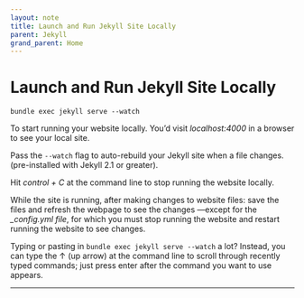 ```yaml
---
layout: note
title: Launch and Run Jekyll Site Locally
parent: Jekyll
grand_parent: Home
---
```


# Launch and Run Jekyll Site Locally

```shell
bundle exec jekyll serve --watch
```

To start running your website locally. You’d visit _localhost:4000_ in a browser to see your local site.

Pass the `--watch` flag to auto-rebuild your Jekyll site when a file changes. (pre-installed with Jekyll 2.1 or greater).

Hit _control + C_ at the command line to stop running the website locally.

While the site is running, after making changes to website files: save the files and refresh the webpage to see the changes —except for the _\_config.yml file_, for which you must stop running the website and restart running the website to see changes.

Typing or pasting in `bundle exec jekyll serve --watch` a lot? Instead, you can type the ↑ (up arrow) at the command line to scroll through recently typed commands; just press enter after the command you want to use appears.

---
